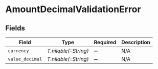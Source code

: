 # AmountDecimalValidationError


## Fields

| Field                 | Type                  | Required              | Description           |
| --------------------- | --------------------- | --------------------- | --------------------- |
| `currency`            | *T.nilable(::String)* | :heavy_minus_sign:    | N/A                   |
| `value_decimal`       | *T.nilable(::String)* | :heavy_minus_sign:    | N/A                   |